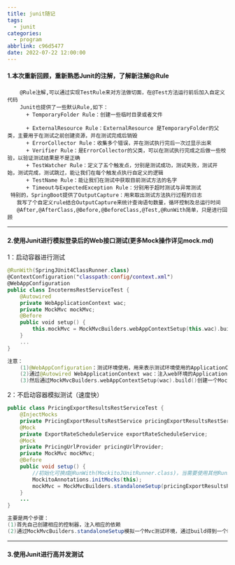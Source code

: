```yaml
---
title: junit随记
tags:
  - junit
categories:
  - program
abbrlink: c96d5477
date: 2022-07-22 12:00:00
---
```


#### 1.本次重新回顾，重新熟悉Junit的注解，了解新注解@Rule
        @Rule注解,可以通过实现TestRule来对方法做切面，在@Test方法运行前后加入自定义代码
        Junit也提供了一些默认Rule,如下：
          + TemporaryFolder Rule：创建一些临时目录或者文件
<!-- more -->
          + ExternalResource Rule：ExternalResource 是TemporaryFolder的父类，主要用于在测试之前创建资源，并在测试完成后销毁
          + ErrorCollector Rule：收集多个错误，并在测试执行完后一次过显示出来
          + Verifier Rule：是ErrorCollector的父类，可以在测试执行完成之后做一些校验，以验证测试结果是不是正确
          + TestWatcher Rule：定义了五个触发点，分别是测试成功，测试失败，测试开始，测试完成，测试跳过，能让我们在每个触发点执行自定义的逻辑
          + TestName Rule：能让我们在测试中获取目前测试方法的名字
          + Timeout与ExpectedException Rule：分别用于超时测试与异常测试
     特别的，SpringBoot提供了OutputCapture：用来取出测试方法执行过程的日志
       我写了个自定义rule结合OutputCapture来统计查询语句数量，循环控制及总运行时间
       @After,@AfterClass,@Before,@BeforeClass,@Test,@RunWith简单，只是进行回顾
---
#### 2.使用Junit进行模拟登录后的Web接口测试(更多Mock操作详见mock.md)

1：启动容器进行测试

```kotlin
@RunWith(SpringJUnit4ClassRunner.class)
@ContextConfiguration("classpath:config/context.xml")
@WebAppConfiguration
public class IncotermsRestServiceTest {
    @Autowired
    private WebApplicationContext wac;
    private MockMvc mockMvc;
    @Before
    public void setup() {
        this.mockMvc = MockMvcBuilders.webAppContextSetup(this.wac).build();   //构造MockMvc
    }
    ...
}

注意：
    (1)@WebAppConfiguration：测试环境使用，用来表示测试环境使用的ApplicationContext将是WebApplicationContext类型的；value指定web应用的根；
    (2)通过@Autowired WebApplicationContext wac：注入web环境的ApplicationContext容器；
    (3)然后通过MockMvcBuilders.webAppContextSetup(wac).build()创建一个MockMvc进行测试；
```

2：不启动容器模拟测试（速度快）

```java
public class PricingExportResultsRestServiceTest {
    @InjectMocks
    private PricingExportResultsRestService pricingExportResultsRestService;
    @Mock
    private ExportRateScheduleService exportRateScheduleService;
    @Mock
    private PricingUrlProvider pricingUrlProvider;
    private MockMvc mockMvc;
    @Before
    public void setup() {
        //初始化可换成@RunWith(MockitoJUnitRunner.class)，当需要使用其他Runner时使用以下的initMocks
        MockitoAnnotations.initMocks(this);
        mockMvc = MockMvcBuilders.standaloneSetup(pricingExportResultsRestService).build();  //构造MockMvc
    }
    ...
}

主要是两个步骤：
(1)首先自己创建相应的控制器，注入相应的依赖
(2)通过MockMvcBuilders.standaloneSetup模拟一个Mvc测试环境，通过build得到一个MockMvc
```

---
#### 3.使用Junit进行高并发测试
